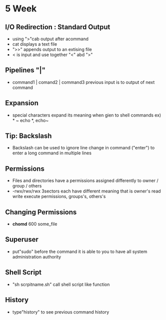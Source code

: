 # 5 Week
## I/O Redirection : Standard Output
- using ">"cab output after acommand
- cat displays a text file
- ">>" appends output to an extising file
- < is input and use together "<" abd ">"
## Pipelines "|"
- command1 | comand2 | command3
previous input is to output of next command
## Expansion
- special characters expand its meaning when gien to shell commands
ex) * ~    echo *, echo~
## Tip: Backslash
- Backslash can be used to ignore line change in command ("enter") to enter a long command in multiple lines
## Permissions
- Files and directories have a permissions assigned differently to owner / group / others
- -rwx/rwx/rwx  3sectors each have different meaning that is owner's read write execute permissions, groups's, others's
## Changing Permissions
- **chomd** 600 some_file
## Superuser
- put"sudo" before the command it is able to you to have all system administration authority
## Shell Script
- "sh scrpitname.sh" call shell script like function
## History
- type"history" to see previous command history
